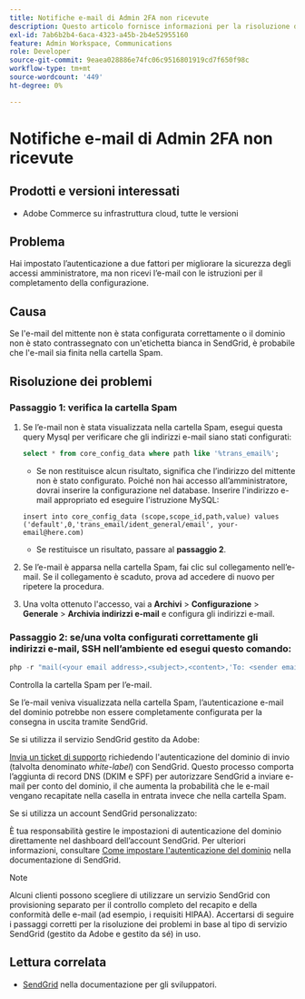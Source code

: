 ```yaml
---
title: Notifiche e-mail di Admin 2FA non ricevute
description: Questo articolo fornisce informazioni per la risoluzione dei problemi quando non ricevi l’e-mail con le istruzioni di completamento dell’installazione dopo aver configurato Two-Factor Authentication (2FA) per migliorare la sicurezza dell’accesso amministratore in Adobe Commerce sull’infrastruttura cloud.
exl-id: 7ab6b2b4-6aca-4323-a45b-2b4e52955160
feature: Admin Workspace, Communications
role: Developer
source-git-commit: 9eaea028886e74fc06c9516801919cd7f650f98c
workflow-type: tm+mt
source-wordcount: '449'
ht-degree: 0%

---
```


# Notifiche e-mail di Admin 2FA non ricevute


## Prodotti e versioni interessati

* Adobe Commerce su infrastruttura cloud, tutte le versioni

## Problema

Hai impostato l’autenticazione a due fattori per migliorare la sicurezza degli accessi amministratore, ma non ricevi l’e-mail con le istruzioni per il completamento della configurazione.

## Causa

Se l&#39;e-mail del mittente non è stata configurata correttamente o il dominio non è stato contrassegnato con un&#39;etichetta bianca in SendGrid, è probabile che l&#39;e-mail sia finita nella cartella Spam.

## Risoluzione dei problemi

### Passaggio 1: verifica la cartella Spam

1. Se l’e-mail non è stata visualizzata nella cartella Spam, esegui questa query Mysql per verificare che gli indirizzi e-mail siano stati configurati:

   ```sql
   select * from core_config_data where path like '%trans_email%';
   ```

   * Se non restituisce alcun risultato, significa che l’indirizzo del mittente non è stato configurato.
Poiché non hai accesso all’amministratore, dovrai inserire la configurazione nel database. Inserire l&#39;indirizzo e-mail appropriato ed eseguire l&#39;istruzione MySQL:

   ```
   insert into core_config_data (scope,scope_id,path,value) values ('default',0,'trans_email/ident_general/email', your-email@here.com)
   ```

   * Se restituisce un risultato, passare al **passaggio 2**.

1. Se l’e-mail è apparsa nella cartella Spam, fai clic sul collegamento nell’e-mail. Se il collegamento è scaduto, prova ad accedere di nuovo per ripetere la procedura.
1. Una volta ottenuto l&#39;accesso, vai a **Archivi** > **Configurazione** > **Generale** > **Archivia indirizzi e-mail** e configura gli indirizzi e-mail.

### Passaggio 2: se/una volta configurati correttamente gli indirizzi e-mail, SSH nell’ambiente ed esegui questo comando:

```php
php -r "mail(<your email address>,<subject>,<content>,'To: <sender email>');"
```

Controlla la cartella Spam per l’e-mail.

Se l’e-mail veniva visualizzata nella cartella Spam, l’autenticazione e-mail del dominio potrebbe non essere completamente configurata per la consegna in uscita tramite SendGrid.

Se si utilizza il servizio SendGrid gestito da Adobe:

[Invia un ticket di supporto](https://experienceleague.adobe.com/home?support-tab=home#support) richiedendo l&#39;autenticazione del dominio di invio (talvolta denominato *white-label*) con SendGrid.
Questo processo comporta l’aggiunta di record DNS (DKIM e SPF) per autorizzare SendGrid a inviare e-mail per conto del dominio, il che aumenta la probabilità che le e-mail vengano recapitate nella casella in entrata invece che nella cartella Spam.

Se si utilizza un account SendGrid personalizzato:

È tua responsabilità gestire le impostazioni di autenticazione del dominio direttamente nel dashboard dell’account SendGrid. Per ulteriori informazioni, consultare [Come impostare l&#39;autenticazione del dominio](https://www.twilio.com/docs/sendgrid/ui/account-and-settings/how-to-set-up-domain-authentication) nella documentazione di SendGrid.

>[!NOTE]
>
>Alcuni clienti possono scegliere di utilizzare un servizio SendGrid con provisioning separato per il controllo completo del recapito e della conformità delle e-mail (ad esempio, i requisiti HIPAA). Accertarsi di seguire i passaggi corretti per la risoluzione dei problemi in base al tipo di servizio SendGrid (gestito da Adobe e gestito da sé) in uso.


## Lettura correlata

* [SendGrid](https://experienceleague.adobe.com/en/docs/commerce-cloud-service/user-guide/project/sendgrid) nella documentazione per gli sviluppatori.
